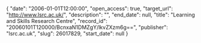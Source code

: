 {
  "date": "2006-01-01T12:00:00", 
  "open_access": true, 
  "target_url": "http://www.lsrc.ac.uk/", 
  "description": "", 
  "end_date": null, 
  "title": "Learning and Skills Research Centre", 
  "record_id": "20060101T120000/BcnxaN1DMZgY/lkvZXzm6g==", 
  "publisher": "lsrc.ac.uk", 
  "slug": 26017829, 
  "start_date": null
}


